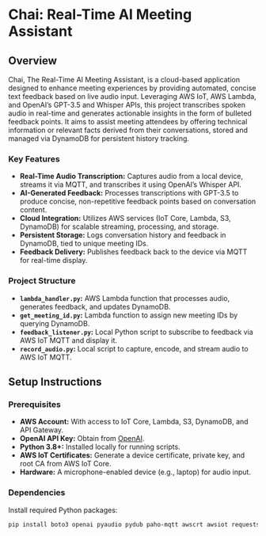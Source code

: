 # Chai: Real-Time AI Meeting Assistant

## Overview

Chai, The Real-Time AI Meeting Assistant, is a cloud-based application designed to enhance meeting experiences by providing automated, concise text feedback based on live audio input. Leveraging AWS IoT, AWS Lambda, and OpenAI’s GPT-3.5 and Whisper APIs, this project transcribes spoken audio in real-time and generates actionable insights in the form of bulleted feedback points. It aims to assist meeting attendees by offering technical information or relevant facts derived from their conversations, stored and managed via DynamoDB for persistent history tracking.

### Key Features
- **Real-Time Audio Transcription:** Captures audio from a local device, streams it via MQTT, and transcribes it using OpenAI’s Whisper API.
- **AI-Generated Feedback:** Processes transcriptions with GPT-3.5 to produce concise, non-repetitive feedback points based on conversation content.
- **Cloud Integration:** Utilizes AWS services (IoT Core, Lambda, S3, DynamoDB) for scalable streaming, processing, and storage.
- **Persistent Storage:** Logs conversation history and feedback in DynamoDB, tied to unique meeting IDs.
- **Feedback Delivery:** Publishes feedback back to the device via MQTT for real-time display.

### Project Structure
- **`lambda_handler.py`:** AWS Lambda function that processes audio, generates feedback, and updates DynamoDB.
- **`get_meeting_id.py`:** Lambda function to assign new meeting IDs by querying DynamoDB.
- **`feedback_listener.py`:** Local Python script to subscribe to feedback via AWS IoT MQTT and display it.
- **`record_audio.py`:** Local script to capture, encode, and stream audio to AWS IoT MQTT.

## Setup Instructions

### Prerequisites
- **AWS Account:** With access to IoT Core, Lambda, S3, DynamoDB, and API Gateway.
- **OpenAI API Key:** Obtain from [OpenAI](https://platform.openai.com/api-keys).
- **Python 3.8+:** Installed locally for running scripts.
- **AWS IoT Certificates:** Generate a device certificate, private key, and root CA from AWS IoT Core.
- **Hardware:** A microphone-enabled device (e.g., laptop) for audio input.

### Dependencies
Install required Python packages:
```bash
pip install boto3 openai pyaudio pydub paho-mqtt awscrt awsiot requests
